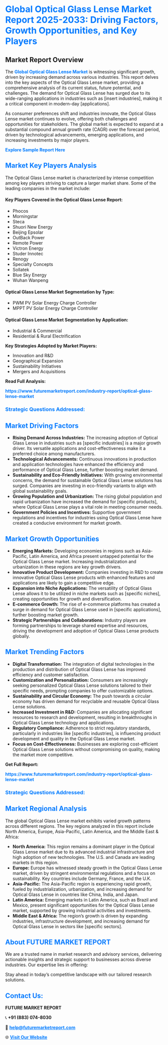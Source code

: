 <h1 style="color: #007BFF;">Global Optical Glass Lense Market Report 2025-2033: Driving Factors, Growth Opportunities, and Key Players</h1>

<section id="overview">
<h2>Market Report Overview</h2>
<p>The <a href="https://www.futuremarketreport.com/industry-report/optical-glass-lense-market" style="color: #007BFF; text-decoration: none;"><strong>Global Optical Glass Lense Market</strong></a> is witnessing significant growth, driven by increasing demand across various industries. This report delves into the key aspects of the Optical Glass Lense market, providing a comprehensive analysis of its current status, future potential, and challenges. The demand for Optical Glass Lense has surged due to its wide-ranging applications in industries such as [insert industries], making it a critical component in modern-day [applications].</p>
<p>As consumer preferences shift and industries innovate, the Optical Glass Lense market continues to evolve, offering both challenges and opportunities for stakeholders. The global market is expected to expand at a substantial compound annual growth rate (CAGR) over the forecast period, driven by technological advancements, emerging applications, and increasing investments by major players.</p>
</section>

<section id="overview">
<p><a href="https://www.futuremarketreport.com/request-sample/reportId=37814" style="color: #007BFF; text-decoration: none;"><strong>Explore Sample Report Here</strong></a></p>
</section>

<section id="key-players">
<h2 style="color: #007BFF;">Market Key Players Analysis</h2>
<p>The Optical Glass Lense market is characterized by intense competition among key players striving to capture a larger market share. Some of the leading companies in the market include:</p>
<h4>Key Players Covered in the Optical Glass Lense Report:</h4>
<ul><li>Phocos</li><li>Morningstar</li><li>Steca</li><li>Shuori New Energy</li><li>Beijing Epsolar</li><li>OutBack Power</li><li>Remote Power</li><li>Victron Energy</li><li>Studer Innotec</li><li>Renogy</li><li>Specialty Concepts</li><li>Sollatek</li><li>Blue Sky Energy</li><li>Wuhan Wanpeng</li></ul>
<h4>Optical Glass Lense Market Segmentation by Type:</h4>
<ul><li>PWM PV Solar Energy Charge Controller</li><li>MPPT PV Solar Energy Charge Controller</li></ul>

<h4>Optical Glass Lense Market Segmentation by Application:</h4>
<ul><li>Industrial &amp; Commercial</li><li>Residential &amp; Rural Electrification</li></ul>
<p><strong>Key Strategies Adopted by Market Players:</strong></p>
<ul>
<li>Innovation and R&D</li>
<li>Geographical Expansion</li>
<li>Sustainability Initiatives</li>
<li>Mergers and Acquisitions</li>
</ul>
</section>

<section>
<p><strong>Read Full Analysis: </strong></p><a href="https://www.futuremarketreport.com/industry-report/optical-glass-lense-market" style="color: #007BFF; text-decoration: none;"><strong>https://www.futuremarketreport.com/industry-report/optical-glass-lense-market</strong></a>
<h3 style="color: #007BFF;">Strategic Questions Addressed:</h3>
</section>

<section id="driving-factors">
<h2 style="color: #007BFF;">Market Driving Factors</h2>
<ul>
<li><strong>Rising Demand Across Industries:</strong> The increasing adoption of Optical Glass Lense in industries such as [specific industries] is a major growth driver. Its versatile applications and cost-effectiveness make it a preferred choice among manufacturers.</li>
<li><strong>Technological Advancements:</strong> Continuous innovations in production and application technologies have enhanced the efficiency and performance of Optical Glass Lense, further boosting market demand.</li>
<li><strong>Sustainability and Eco-Friendly Initiatives:</strong> With growing environmental concerns, the demand for sustainable Optical Glass Lense solutions has surged. Companies are investing in eco-friendly variants to align with global sustainability goals.</li>
<li><strong>Growing Population and Urbanization:</strong> The rising global population and rapid urbanization have increased the demand for [specific products], where Optical Glass Lense plays a vital role in meeting consumer needs.</li>
<li><strong>Government Policies and Incentives:</strong> Supportive government regulations and incentives for industries using Optical Glass Lense have created a conducive environment for market growth.</li>
</ul>
</section>

<section id="growth-opportunities">
<h2 style="color: #007BFF;">Market Growth Opportunities</h2>
<ul>
<li><strong>Emerging Markets:</strong> Developing economies in regions such as Asia-Pacific, Latin America, and Africa present untapped potential for the Optical Glass Lense market. Increasing industrialization and urbanization in these regions are key growth drivers.</li>
<li><strong>Innovative Product Development:</strong> Companies investing in R&D to create innovative Optical Glass Lense products with enhanced features and applications are likely to gain a competitive edge.</li>
<li><strong>Expansion into Niche Applications:</strong> The versatility of Optical Glass Lense allows it to be utilized in niche markets such as [specific niches], creating opportunities for growth and diversification.</li>
<li><strong>E-commerce Growth:</strong> The rise of e-commerce platforms has created a surge in demand for Optical Glass Lense used in [specific applications], further boosting market growth.</li>
<li><strong>Strategic Partnerships and Collaborations:</strong> Industry players are forming partnerships to leverage shared expertise and resources, driving the development and adoption of Optical Glass Lense products globally.</li>
</ul>
</section>

<section id="trending-factors">
<h2 style="color: #007BFF;">Market Trending Factors</h2>
<ul>
<li><strong>Digital Transformation:</strong> The integration of digital technologies in the production and distribution of Optical Glass Lense has improved efficiency and customer satisfaction.</li>
<li><strong>Customization and Personalization:</strong> Consumers are increasingly seeking personalized Optical Glass Lense solutions tailored to their specific needs, prompting companies to offer customizable options.</li>
<li><strong>Sustainability and Circular Economy:</strong> The push towards a circular economy has driven demand for recyclable and reusable Optical Glass Lense solutions.</li>
<li><strong>Increased Investment in R&D:</strong> Companies are allocating significant resources to research and development, resulting in breakthroughs in Optical Glass Lense technology and applications.</li>
<li><strong>Regulatory Compliance:</strong> Adherence to strict regulatory standards, particularly in industries like [specific industries], is influencing product development and quality in the Optical Glass Lense market.</li>
<li><strong>Focus on Cost-Effectiveness:</strong> Businesses are exploring cost-efficient Optical Glass Lense solutions without compromising on quality, making the market more competitive.</li>
</ul>
</section>

<section>
<p><strong>Get Full Report: </strong></p><a href="https://www.futuremarketreport.com/industry-report/optical-glass-lense-market" style="color: #007BFF; text-decoration: none;"><strong>https://www.futuremarketreport.com/industry-report/optical-glass-lense-market</strong></a>
<h3 style="color: #007BFF;">Strategic Questions Addressed:</h3>
</section>


<section id="regional-analysis">
<h2 style="color: #007BFF;">Market Regional Analysis</h2>
<p>The global Optical Glass Lense market exhibits varied growth patterns across different regions. The key regions analyzed in this report include North America, Europe, Asia-Pacific, Latin America, and the Middle East & Africa:</p>
<ul>
<li><strong>North America:</strong> This region remains a dominant player in the Optical Glass Lense market due to its advanced industrial infrastructure and high adoption of new technologies. The U.S. and Canada are leading markets in this region.</li>
<li><strong>Europe:</strong> Europe has witnessed steady growth in the Optical Glass Lense market, driven by stringent environmental regulations and a focus on sustainability. Key countries include Germany, France, and the U.K.</li>
<li><strong>Asia-Pacific:</strong> The Asia-Pacific region is experiencing rapid growth, fueled by industrialization, urbanization, and increasing demand for Optical Glass Lense in countries like China, India, and Japan.</li>
<li><strong>Latin America:</strong> Emerging markets in Latin America, such as Brazil and Mexico, present significant opportunities for the Optical Glass Lense market, supported by growing industrial activities and investments.</li>
<li><strong>Middle East & Africa:</strong> The region’s growth is driven by expanding industries, infrastructure development, and increasing demand for Optical Glass Lense in sectors like [specific sectors].</li>
</ul>
</section>

<footer>
<h2 style="color: #007BFF;">About FUTURE MARKET REPORT</h2>
<p>We are a trusted name in market research and advisory services, delivering actionable insights and strategic support to businesses across diverse industries. Our expertise lies in offering:</p>

<p>Stay ahead in today’s competitive landscape with our tailored research solutions.</p>

<h2 style="color: #007BFF;">Contact Us:</h2>
<p><strong>FUTURE MARKET REPORT</strong></p>
<p>📞 <strong>+91 (883) 074-8030</strong></p>
<p>📧 <strong><a href="mailto:help@futuremarketreport.com" style="color: #007BFF;">help@futuremarketreport.com</a></strong></p>
<p>🌐 <strong><a href="https://www.futuremarketreport.com/" style="color: #007BFF;">Visit Our Website</a></strong></p>
</footer>